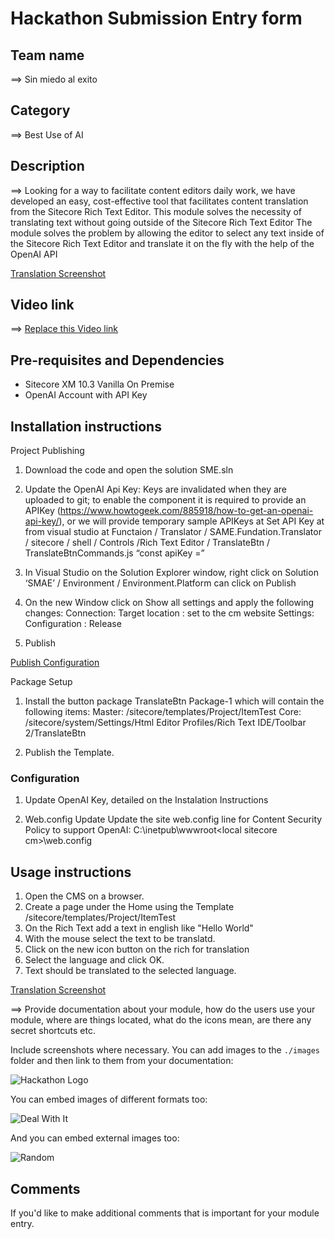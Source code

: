 # Hackathon Submission Entry form

## Team name

⟹ Sin miedo al exito

## Category

⟹ Best Use of AI

## Description

⟹ Looking for a way to facilitate content editors daily work, we have developed an easy, cost-effective tool that facilitates content translation from the Sitecore Rich Text Editor. 
This module solves the necessity of translating text without going outside of the Sitecore Rich Text Editor
The module solves the problem by allowing the editor to select any text inside of the Sitecore Rich Text Editor and translate it on the fly with the help of the OpenAI API

[Translation Screenshot](/docs/images/Translation%20Screenshot%201.jpg)

 
## Video link


⟹ [Replace this Video link](https://youtu.be/vnC0zOP8Byc)

## Pre-requisites and Dependencies

- Sitecore XM 10.3 Vanilla On Premise
- OpenAI Account with API Key

## Installation instructions

Project Publishing
1.	Download the code and open the solution SME.sln 
2.	Update the OpenAI Api Key:
	    Keys are invalidated when they are uploaded to git; to enable the component it is required to provide an APIKey (https://www.howtogeek.com/885918/how-to-get-an-openai-api-key/), or we will provide temporary sample APIKeys at
	    Set API Key at from visual studio at Functaion / Translator / SAME.Fundation.Translator / sitecore / shell / Controls /Rich Text Editor / TranslateBtn / TranslateBtnCommands.js
	    “const apiKey =”

3.	In Visual Studio on the Solution Explorer window, right click on Solution ‘SMAE’ / Environment /  Environment.Platform  can click on Publish
4.	On the new Window click on Show all settings and apply the following changes:
        Connection:  Target location : set to the cm website
    	Settings:  Configuration : Release
5.	Publish

[Publish Configuration](/docs/images/Publishing.jpg)

Package Setup
1.	Install the button package TranslateBtn Package-1 which will contain the following items:
    Master:  /sitecore/templates/Project/ItemTest
    Core: /sitecore/system/Settings/Html Editor Profiles/Rich Text IDE/Toolbar 2/TranslateBtn

2. Publish the Template.


### Configuration

1. Update OpenAI Key, detailed on the Instalation Instructions


2. Web.config Update
    Update the site web.config line for Content Security Policy to support OpenAI: 
    C:\inetpub\wwwroot\<local sitecore cm>\web.config  

<location path="sitecore">
<system.webServer>
<httpProtocol>
<customHeaders>
<remove name="X-Content-Type-Options" />
<remove name="X-XSS-Protection" />
<remove name="Content-Security-Policy" />
<add name="X-XSS-Protection" value="1; mode=block" />
<add name="X-Content-Type-Options" value="nosniff " />
<add name="Content-Security-Policy" value="default-src 'self' 'unsafe-inline' 'unsafe-eval'; img-src 'self' data: https://s.gravatar.com https://*.wp.com/cdn.auth0.com/avatars; style-src 'self' 'unsafe-inline' https://fonts.googleapis.com; font-src 'self' 'unsafe-inline' https://fonts.gstatic.com; upgrade-insecure-requests; connect-src 'self' https://api.openai.com/;" />
</customHeaders>
</httpProtocol>
</system.webServer>
</location>



## Usage instructions

1.	Open the CMS on a browser.
2.  Create a page under the Home using the Template /sitecore/templates/Project/ItemTest
3.  On the Rich Text add a text in english like  "Hello World"
4.  With the mouse select the text to be translatd.
5.  Click on the new icon button on the rich for translation
6.  Select the language and click OK.
7.  Text should be translated to the selected language.

[Translation Screenshot](/docs/images/Translation%20Screenshot%201.jpg)


⟹ Provide documentation about your module, how do the users use your module, where are things located, what do the icons mean, are there any secret shortcuts etc.

Include screenshots where necessary. You can add images to the `./images` folder and then link to them from your documentation:

![Hackathon Logo](docs/images/hackathon.png?raw=true "Hackathon Logo")

You can embed images of different formats too:

![Deal With It](docs/images/deal-with-it.gif?raw=true "Deal With It")

And you can embed external images too:

![Random](https://thiscatdoesnotexist.com/)

## Comments

If you'd like to make additional comments that is important for your module entry.
